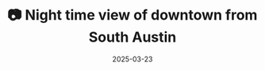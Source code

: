---
title: '📷 Night time view of downtown from South Austin'
date: '2025-03-23'
image: 'https://cdn.diblasio.social/static/photos/2025/20250322_202151.jpg'
thumbnail: 'https://cdn.diblasio.social/static/photos/2025/thumbnails/20250322_202151.jpg'
alt_text: "A dark street at night with city lights in the distance."
tags:
  - "#Photography"
  - "#NightPhotography"
  - "#Urban"
  - "#Cityscape"
  - "#StreetView"
  - "#NightLights"
  - "#LowLight"
  - "#Austin"
  - "#Texas"
  - "#Halide"
  - "#ProcessZero"
description: ''
created_date: '2025-03-23'
location: "Unknown location"
exif_data: "Apple iPhone 15 Pro 9mm f/2.8 (1/15 | f/2.8 | ISO 2500)"
draft: false
---